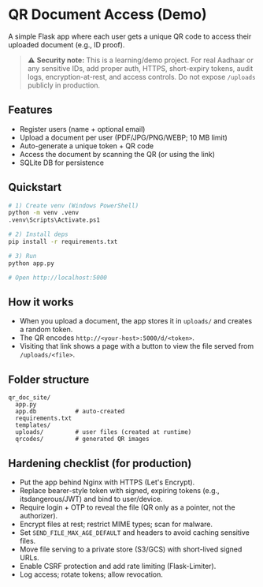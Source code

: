 # QR Document Access (Demo)

A simple Flask app where each user gets a unique QR code to access their uploaded document (e.g., ID proof).

> ⚠️ **Security note:** This is a learning/demo project. For real Aadhaar or any sensitive IDs, add proper auth, HTTPS, short-expiry tokens, audit logs, encryption-at-rest, and access controls. Do not expose `/uploads` publicly in production.

## Features
- Register users (name + optional email)
- Upload a document per user (PDF/JPG/PNG/WEBP; 10 MB limit)
- Auto-generate a unique token + QR code
- Access the document by scanning the QR (or using the link)
- SQLite DB for persistence

## Quickstart
```bash
# 1) Create venv (Windows PowerShell)
python -m venv .venv
.venv\Scripts\Activate.ps1

# 2) Install deps
pip install -r requirements.txt

# 3) Run
python app.py

# Open http://localhost:5000
```

## How it works
- When you upload a document, the app stores it in `uploads/` and creates a random token.
- The QR encodes `http://<your-host>:5000/d/<token>`.
- Visiting that link shows a page with a button to view the file served from `/uploads/<file>`.

## Folder structure
```
qr_doc_site/
  app.py
  app.db           # auto-created
  requirements.txt
  templates/
  uploads/         # user files (created at runtime)
  qrcodes/         # generated QR images
```

## Hardening checklist (for production)
- Put the app behind Nginx with HTTPS (Let's Encrypt).
- Replace bearer-style token with signed, expiring tokens (e.g., itsdangerous/JWT) and bind to user/device.
- Require login + OTP to reveal the file (QR only as a pointer, not the authorizer).
- Encrypt files at rest; restrict MIME types; scan for malware.
- Set `SEND_FILE_MAX_AGE_DEFAULT` and headers to avoid caching sensitive files.
- Move file serving to a private store (S3/GCS) with short-lived signed URLs.
- Enable CSRF protection and add rate limiting (Flask-Limiter).
- Log access; rotate tokens; allow revocation.
```